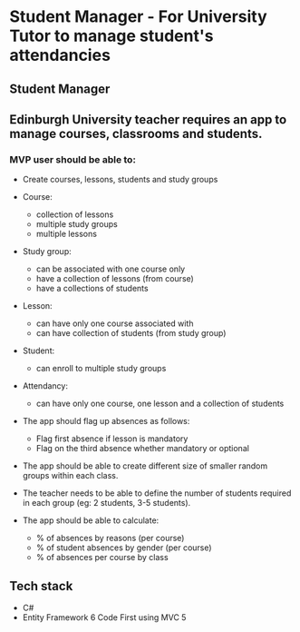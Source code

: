# Student Manager - For University Tutor to manage student's attendancies

## Student Manager

## Edinburgh University teacher requires an app to manage courses, classrooms and students.

### MVP user should be able to:
- Create courses, lessons, students and study groups
- Course:
	- collection of lessons
	- multiple study groups
	- multiple lessons

- Study group:
	- can be associated with one course only
	- have a collection of lessons (from course)
	- have a collections of students

- Lesson:
	- can have only one course associated with
	- can have collection of students (from study group)

- Student:
	- can enroll to multiple study groups

- Attendancy:
	- can have only one course, one lesson and a collection of students


- The app should flag up absences as follows:
  - Flag first absence if lesson is mandatory
  - Flag on the third absence whether mandatory or optional

- The app should be able to create different size of smaller random groups within each class.

- The teacher needs to be able to define the number of students required in each group (eg: 2 students, 3-5 students).

- The app should be able to calculate:
  - % of absences by reasons (per course)
  - % of student absences by gender (per course)
  - % of absences per course by class

## Tech stack

- C# 
- Entity Framework 6 Code First using MVC 5